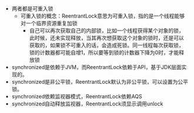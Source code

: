 + 两者都是可重入锁
  + 可重入锁的概念：ReentrantLock意思为可重入锁，指的是一个线程能够对一个临界资源重复加锁
    + 自己可以再次获取自己的内部锁，比如一个线程获得某个对象的锁，此时候，还未实现释放，当其再次想获取这个对象的锁时，还是可以获取的，如果锁不可重入的话，会造成死锁。同一线程每次获取锁，锁的计数器都可能自增1，所以要等到锁的计数器下降为0时，才能释放锁
+ synchronized是依赖于JVM，而ReentrantLock依赖于API，基于JDK层面实现的。
+ synchronized是非公平锁，ReentrantLock默认为非公平锁，可以设置为公平锁。
+ synchronized依赖监视器模式，ReentrantLock依赖AQS
+ synchronized自动释放监视器，ReentrantLock须显示调用unlock
